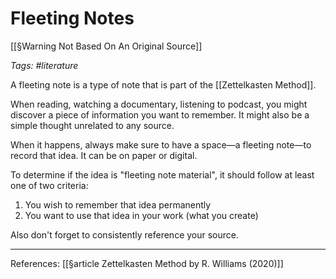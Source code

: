# Fleeting Notes

[[§Warning Not Based On An Original Source]]

_Tags: #literature_

A fleeting note is a type of note that is part of the [[Zettelkasten Method]].

When reading, watching a documentary, listening to podcast, you might discover a piece of information you want to remember. It might also be a simple thought unrelated to any source.

When it happens, always make sure to have a space—a fleeting note—to record that idea. It can be on paper or digital.

To determine if the idea is "fleeting note material", it should follow at least one of two criteria:
1. You wish to remember that idea permanently
2. You want to use that idea in your work (what you create)

Also don't forget to consistently reference your source.

___
References: [[§article Zettelkasten Method by R. Williams (2020)]]

[//begin]: # "Autogenerated link references for markdown compatibility"
[§warning-not-based-on-an-original-source]: ../1-fleeting/§warning-not-based-on-an-original-source "§Warning Not Based On An Original Source"
[zettelkasten-method]: ../1-fleeting/zettelkasten-method "Zettelkasten Method"
[§article-zettelkasten-method-by-r-williams-2020]: ../1-fleeting/§article-zettelkasten-method-by-r-williams-2020 "§article Zettelkasten Method by R. Williams (2020)"
[//end]: # "Autogenerated link references"